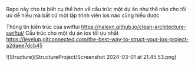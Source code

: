 Repo này cho ta biết cụ thể hơn về cấu trúc một dự án như thế nào cho tối ưu dễ hiểu mà bất cứ một lập trình viên ios nào cũng hiểu được

Thông tin kiến trúc của swiftui
 https://nalexn.github.io/clean-architecture-swiftui/
Cấu trúc cho một dự án ios tối ưu nhất
https://levelup.gitconnected.com/the-best-way-to-struct-your-ios-project-a2daee7dcb45

![Structure](StructureProject/Screenshot 2024-03-01 at 21.45.53.png)
